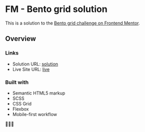 # FM - Bento grid solution

This is a solution to the [Bento grid challenge on Frontend Mentor](https://www.frontendmentor.io/challenges/bento-grid-RMydElrlOj). 


## Overview

### Links

- Solution URL: [solution](https://github.com/krishanprajapat23/bento-grid)
- Live Site URL: [live](https://krishanprajapat23.github.io/bento-grid/)


### Built with

- Semantic HTML5 markup
- SCSS
- CSS Grid
- Flexbox
- Mobile-first workflow


🚀🚀🚀
